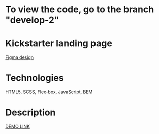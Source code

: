 
# To view the code, go to the branch "develop-2"

# Kickstarter landing page

[Figma design](https://www.figma.com/file/Ujp7bCFuvuJlkn8TSbQPSZ/%E2%84%9611-(kickstarter)?node-id=0%3A1)

# Technologies

HTML5, SCSS, Flex-box, JavaScript, BEM

# Description

[DEMO LINK](https://cheytac200.github.io/Kickstarter/)

